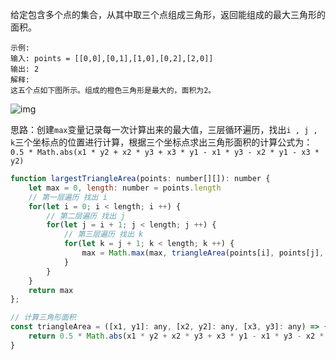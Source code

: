 给定包含多个点的集合，从其中取三个点组成三角形，返回能组成的最大三角形的面积。

```
示例:
输入: points = [[0,0],[0,1],[1,0],[0,2],[2,0]]
输出: 2
解释: 
这五个点如下图所示。组成的橙色三角形是最大的，面积为2。
```

![img](https://s3-lc-upload.s3.amazonaws.com/uploads/2018/04/04/1027.png)

思路：创建`max`变量记录每一次计算出来的最大值，三层循环遍历，找出`i , j , k`三个坐标点的位置进行计算，根据三个坐标点求出三角形面积的计算公式为：`0.5 * Math.abs(x1 * y2 + x2 * y3 + x3 * y1 - x1 * y3 - x2 * y1 - x3 * y2)`

```js
function largestTriangleArea(points: number[][]): number {
    let max = 0, length: number = points.length
  	// 第一层遍历 找出 i
    for(let i = 0; i < length; i ++) {
      	// 第二层遍历 找出 j
        for(let j = i + 1; j < length; j ++) {
          	// 第三层遍历 找出 k
            for(let k = j + 1; k < length; k ++) {
                max = Math.max(max, triangleArea(points[i], points[j], points[k]))
            }
        }
    }
    return max
};

// 计算三角形面积
const triangleArea = ([x1, y1]: any, [x2, y2]: any, [x3, y3]: any) => {
    return 0.5 * Math.abs(x1 * y2 + x2 * y3 + x3 * y1 - x1 * y3 - x2 * y1 - x3 * y2);
}
```

